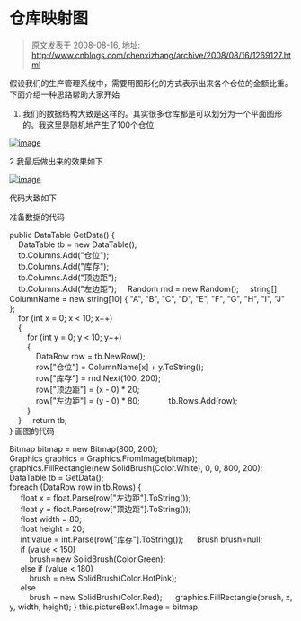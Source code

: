 # 仓库映射图 
> 原文发表于 2008-08-16, 地址: http://www.cnblogs.com/chenxizhang/archive/2008/08/16/1269127.html 


假设我们的生产管理系统中，需要用图形化的方式表示出来各个仓位的金额比重。下面介绍一种思路帮助大家开始

 1. 我们的数据结构大致是这样的。其实很多仓库都是可以划分为一个平面图形的。我这里是随机地产生了100个仓位

 [![image](http://www.cnblogs.com/images/cnblogs_com/chenxizhang/WindowsLiveWriter/3a6521ec73e8_8869/image_thumb.png)](http://www.cnblogs.com/images/cnblogs_com/chenxizhang/WindowsLiveWriter/3a6521ec73e8_8869/image_2.png) 

 2.我最后做出来的效果如下

 [![image](http://www.cnblogs.com/images/cnblogs_com/chenxizhang/WindowsLiveWriter/3a6521ec73e8_8869/image_thumb_1.png)](http://www.cnblogs.com/images/cnblogs_com/chenxizhang/WindowsLiveWriter/3a6521ec73e8_8869/image_4.png) 

 代码大致如下

 准备数据的代码

 public DataTable GetData() {  
    DataTable tb = new DataTable();  
    tb.Columns.Add("仓位");  
    tb.Columns.Add("库存");  
    tb.Columns.Add("顶边距");  
    tb.Columns.Add("左边距");     Random rnd = new Random();     string[] ColumnName = new string[10] { "A", "B", "C", "D", "E", "F", "G", "H", "I", "J" };  
    for (int x = 0; x < 10; x++)  
    {  
        for (int y = 0; y < 10; y++)  
        {  
            DataRow row = tb.NewRow();  
            row["仓位"] = ColumnName[x] + y.ToString();  
            row["库存"] = rnd.Next(100, 200);  
            row["顶边距"] = (x - 0) * 20;  
            row["左边距"] = (y - 0) * 80;             tb.Rows.Add(row);  
        }  
    }     return tb;  
} 画图的代码

 Bitmap bitmap = new Bitmap(800, 200);  
 Graphics graphics = Graphics.FromImage(bitmap);  
 graphics.FillRectangle(new SolidBrush(Color.White), 0, 0, 800, 200);  DataTable tb = GetData();  
 foreach (DataRow row in tb.Rows) {  
     float x = float.Parse(row["左边距"].ToString());  
     float y = float.Parse(row["顶边距"].ToString());  
     float width = 80;  
     float height = 20;  
     int value = int.Parse(row["库存"].ToString());      Brush brush=null;  
     if (value < 150)  
         brush=new SolidBrush(Color.Green);  
     else if (value < 180)  
         brush = new SolidBrush(Color.HotPink);  
     else  
         brush = new SolidBrush(Color.Red);      graphics.FillRectangle(brush, x, y, width, height);  }  this.pictureBox1.Image = bitmap; 





















